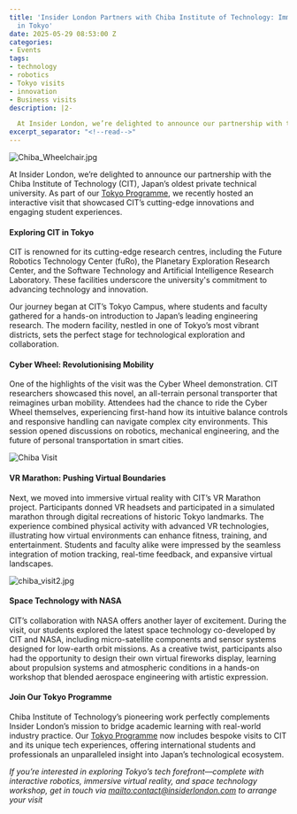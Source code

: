 ```yaml
---
title: 'Insider London Partners with Chiba Institute of Technology: Immersive Tech
  in Tokyo'
date: 2025-05-29 08:53:00 Z
categories:
- Events
tags:
- technology
- robotics
- Tokyo visits
- innovation
- Business visits
description: |2-

  At Insider London, we’re delighted to announce our partnership with the Chiba Institute of Technology (CIT), Japan’s oldest private technical university. As part of our Tokyo Programme, we recently hosted an interactive visit that showcased CIT’s cutting-edge innovations and engaging student experiences.
excerpt_separator: "<!--read-->"
---
```


![Chiba_Wheelchair.jpg](/uploads/Chiba_Wheelchair.jpg)

At Insider London, we’re delighted to announce our partnership with the Chiba Institute of Technology (CIT), Japan’s oldest private technical university. As part of our [Tokyo Programme](https://www.insiderlondon.com/asia/tokyo/), we recently hosted an interactive visit that showcased CIT’s cutting-edge innovations and engaging student experiences.

<!--read-->

#### Exploring CIT in Tokyo

CIT is renowned for its cutting-edge research centres, including the Future Robotics Technology Center (fuRo), the Planetary Exploration Research Center, and the Software Technology and Artificial Intelligence Research Laboratory.  These facilities underscore the university's commitment to advancing technology and innovation. 

Our journey began at CIT’s Tokyo Campus, where students and faculty gathered for a hands-on introduction to Japan’s leading engineering research. The modern facility, nestled in one of Tokyo’s most vibrant districts, sets the perfect stage for technological exploration and collaboration.

#### Cyber Wheel: Revolutionising Mobility

One of the highlights of the visit was the Cyber Wheel demonstration. CIT researchers showcased this novel, an all-terrain personal transporter that reimagines urban mobility. Attendees had the chance to ride the Cyber Wheel themselves, experiencing first-hand how its intuitive balance controls and responsive handling can navigate complex city environments. This session opened discussions on robotics, mechanical engineering, and the future of personal transportation in smart cities.

![Chiba Visit](/uploads/Chiba%20Visit.jpg)


#### VR Marathon: Pushing Virtual Boundaries

Next, we moved into immersive virtual reality with CIT’s VR Marathon project. Participants donned VR headsets and participated in a simulated marathon through digital recreations of historic Tokyo landmarks. The experience combined physical activity with advanced VR technologies, illustrating how virtual environments can enhance fitness, training, and entertainment. Students and faculty alike were impressed by the seamless integration of motion tracking, real-time feedback, and expansive virtual landscapes.

![chiba_visit2.jpg](/uploads/chiba_visit2.jpg)

#### Space Technology with NASA

CIT’s collaboration with NASA offers another layer of excitement. During the visit, our students explored the latest space technology co-developed by CIT and NASA, including micro-satellite components and sensor systems designed for low-earth orbit missions. As a creative twist, participants also had the opportunity to design their own virtual fireworks display, learning about propulsion systems and atmospheric conditions in a hands-on workshop that blended aerospace engineering with artistic expression.

#### Join Our Tokyo Programme

Chiba Institute of Technology’s pioneering work perfectly complements Insider London’s mission to bridge academic learning with real-world industry practice. Our [Tokyo Programme](https://www.insiderlondon.com/asia/tokyo/) now includes bespoke visits to CIT and its unique tech experiences, offering international students and professionals an unparalleled insight into Japan’s technological ecosystem.

*If you’re interested in exploring Tokyo’s tech forefront—complete with interactive robotics, immersive virtual reality, and space technology workshop, get in touch via [mailto:contact@insiderlondon.com](contact@insiderlondon.com) to arrange your visit*

